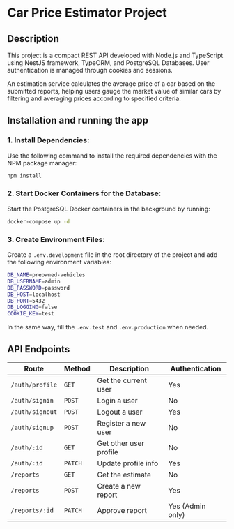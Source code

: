 # Car Price Estimator Project 

## Description

This project is a compact REST API developed with Node.js and TypeScript using NestJS framework, TypeORM, and PostgreSQL Databases. User authentication is managed through cookies and sessions.

An estimation service calculates the average price of a car based on the submitted reports, helping users gauge the market value of similar cars by filtering and averaging prices according to specified criteria.

## Installation and running the app

### 1. Install Dependencies:
Use the following command to install the required dependencies with the NPM package manager:
```bash
npm install
```

### 2. Start Docker Containers for the Database:
Start the PostgreSQL Docker containers in the background by running:

```bash
docker-compose up -d
```

### 3. Create Environment Files:
Create a `.env.development` file in the root directory of the project and add the following environment variables:
```bash
DB_NAME=preowned-vehicles
DB_USERNAME=admin
DB_PASSWORD=password
DB_HOST=localhost
DB_PORT=5432
DB_LOGGING=false
COOKIE_KEY=test
```

In the same way, fill the `.env.test` and `.env.production` when needed.

## API Endpoints

Route | Method | Description | Authentication
--- | --- | --- | ---
`/auth/profile` | `GET` | Get the current user | Yes
`/auth/signin` | `POST` | Login a user | No
`/auth/signout` | `POST` | Logout a user | Yes
`/auth/signup` | `POST` | Register a new user | No
`/auth/:id` | `GET` | Get other user profile | No
`/auth/:id` | `PATCH` | Update profile info | Yes
`/reports` | `GET` | Get the estimate | No
`/reports` | `POST` | Create a new report | Yes
`/reports/:id` | `PATCH` | Approve report | Yes (Admin only)